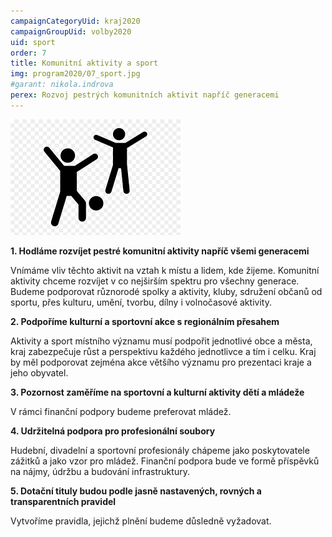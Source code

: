 ```yaml
---
campaignCategoryUid: kraj2020
campaignGroupUid: volby2020
uid: sport
order: 7
title: Komunitní aktivity a sport
img: program2020/07_sport.jpg
#garant: nikola.indrova
perex: Rozvoj pestrých komunitních aktivit napříč generacemi
---
```


![](/assets/img/program2020/07_sport.png)

**1. Hodláme rozvíjet pestré komunitní aktivity napříč všemi generacemi**
    
Vnímáme vliv těchto aktivit na vztah k místu a lidem, kde žijeme. Komunitní aktivity chceme rozvíjet v co nejširším spektru pro všechny generace. Budeme podporovat různorodé spolky a aktivity, kluby, sdružení občanů od sportu, přes kulturu, umění, tvorbu, dílny i volnočasové aktivity.
    

**2.  Podpoříme kulturní a sportovní akce s regionálním přesahem**
    
Aktivity a sport místního významu musí podpořit jednotlivé obce a města, kraj zabezpečuje růst a perspektivu každého jednotlivce a tím i celku. Kraj by měl podporovat zejména akce většího významu pro prezentaci kraje a jeho obyvatel.
    
**3.  Pozornost zaměříme na sportovní a kulturní aktivity dětí a mládeže**
  
V rámci finanční podpory budeme preferovat mládež.
 
**4.  Udržitelná podpora pro profesionální soubory**
    
Hudební, divadelní a sportovní profesionály chápeme jako poskytovatele zážitků a jako vzor pro mládež. Finanční podpora bude ve formě příspěvků na nájmy, údržbu a budování infrastruktury.

**5.  Dotační tituly budou podle jasně nastavených, rovných a transparentních pravidel**
    
Vytvoříme pravidla, jejichž plnění budeme důsledně vyžadovat.
